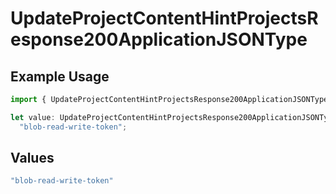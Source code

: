 # UpdateProjectContentHintProjectsResponse200ApplicationJSONType

## Example Usage

```typescript
import { UpdateProjectContentHintProjectsResponse200ApplicationJSONType } from "@vercel/sdk/models/operations";

let value: UpdateProjectContentHintProjectsResponse200ApplicationJSONType =
  "blob-read-write-token";
```

## Values

```typescript
"blob-read-write-token"
```